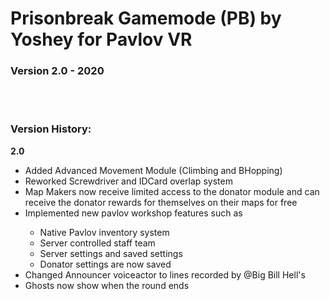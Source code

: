 <h1>Prisonbreak Gamemode (PB) by Yoshey for Pavlov VR</h1>
<h3>Version 2.0 - 2020</h3>
<br>
<br>
<h3>Version History:</h3>
<b>2.0</b>
<ul>
  <li>Added Advanced Movement Module (Climbing and BHopping)</li>
  <li>Reworked Screwdriver and IDCard overlap system</li>
  <li>Map Makers now receive limited access to the donator module and can receive the donator rewards for themselves on their maps for free</li>
  <li>Implemented new pavlov workshop features such as</li>
  <ul>
    <li>Native Pavlov inventory system</li>
    <li>Server controlled staff team</li>
    <li>Server settings and saved settings</li>
    <li>Donator settings are now saved</li>
  </ul>
  <li>Changed Announcer voiceactor to lines recorded by @Big Bill Hell's</li>
  <li>Ghosts now show when the round ends</li>
</ul>
